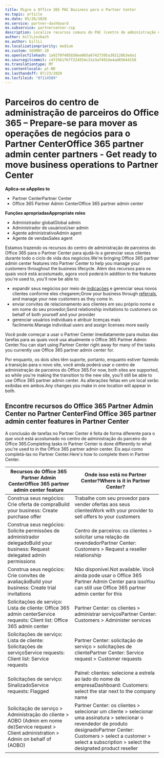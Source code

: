 ```yaml
---
title: Migre o Office 365 PAC Business para o Partner Center
ms.topic: article
ms.date: 05/26/2020
ms.service: partner-dashboard
ms.subservice: partnercenter-csp
description: Localize recursos comuns do PAC (centro de administração de parceiros) do Office 365, como criar suas solicitações de negócios e serviços, após a migração para o Partner Center.
author: billLinzbach
ms.author: billLi
ms.localizationpriority: medium
ms.custom: SEOMAY.20
ms.openlocfilehash: 1a9270f405b58ee065a67427395a392128b3eda1
ms.sourcegitcommit: c4f2561fb7f224554c31e3af491de4ad65644158
ms.translationtype: MT
ms.contentlocale: pt-BR
ms.lasthandoff: 07/23/2020
ms.locfileid: "87114589"
---
```

# <a name="office-365-partner-admin-center-partners---get-ready-to-move-business-operations-to-partner-center"></a><span data-ttu-id="49610-103">Parceiros do centro de administração de parceiros do Office 365 – Prepare-se para mover as operações de negócios para o Partner Center</span><span class="sxs-lookup"><span data-stu-id="49610-103">Office 365 partner admin center partners - Get ready to move business operations to Partner Center</span></span>

<span data-ttu-id="49610-104">**Aplica-se a**</span><span class="sxs-lookup"><span data-stu-id="49610-104">**Applies to**</span></span> 

- <span data-ttu-id="49610-105">Partner Center</span><span class="sxs-lookup"><span data-stu-id="49610-105">Partner Center</span></span>
- <span data-ttu-id="49610-106">Office 365 Partner Admin Center</span><span class="sxs-lookup"><span data-stu-id="49610-106">Office 365 partner admin center</span></span>

<span data-ttu-id="49610-107">**Funções apropriadas**</span><span class="sxs-lookup"><span data-stu-id="49610-107">**Appropriate roles**</span></span>

- <span data-ttu-id="49610-108">Administrador global</span><span class="sxs-lookup"><span data-stu-id="49610-108">Global admin</span></span>
- <span data-ttu-id="49610-109">Administrador de usuários</span><span class="sxs-lookup"><span data-stu-id="49610-109">User admin</span></span>
- <span data-ttu-id="49610-110">Agente administrativo</span><span class="sxs-lookup"><span data-stu-id="49610-110">Admin agent</span></span>
- <span data-ttu-id="49610-111">Agente de vendas</span><span class="sxs-lookup"><span data-stu-id="49610-111">Sales agent</span></span>

<span data-ttu-id="49610-112">Estamos trazendo os recursos do centro de administração de parceiros do Office 365 para o Partner Center para ajudá-lo a gerenciar seus clientes durante todo o ciclo de vida dos negócios.</span><span class="sxs-lookup"><span data-stu-id="49610-112">We're bringing Office 365 partner admin center features into Partner Center to help you manage your customers throughout the business lifecycle.</span></span> <span data-ttu-id="49610-113">Além dos recursos para os quais você está acostumado, agora você poderá:</span><span class="sxs-lookup"><span data-stu-id="49610-113">In addition to the features you're used to, you'll now be able to:</span></span>

- <span data-ttu-id="49610-114">expandir seus negócios por meio de [indicações](referrals.md) e gerenciar seus novos clientes conforme eles chegarem;</span><span class="sxs-lookup"><span data-stu-id="49610-114">Grow your business through [referrals](referrals.md), and manage your new customers as they come in.</span></span>
- <span data-ttu-id="49610-115">enviar convites de relacionamento aos clientes em seu próprio nome e em nome do seu provedor;</span><span class="sxs-lookup"><span data-stu-id="49610-115">Send relationship invitations to customers on behalf of both yourself and your provider</span></span>
- <span data-ttu-id="49610-116">gerenciar usuários individuais e atribuir licenças mais facilmente.</span><span class="sxs-lookup"><span data-stu-id="49610-116">Manage individual users and assign licenses more easily</span></span>

<span data-ttu-id="49610-117">Você pode começar a usar o Partner Center imediatamente para muitas das tarefas para as quais você usa atualmente o Office 365 Partner Admin Center.</span><span class="sxs-lookup"><span data-stu-id="49610-117">You can start using Partner Center right away for many of the tasks you currently use Office 365 partner admin center for.</span></span> 

<span data-ttu-id="49610-118">Por enquanto, os dois sites têm suporte, portanto, enquanto estiver fazendo a transição para o novo site, você ainda poderá usar o centro de administração de parceiros do Office 365.</span><span class="sxs-lookup"><span data-stu-id="49610-118">For now, both sites are supported, so while you're making the transition to the new site, you'll still be able to use Office 365 partner admin center.</span></span> <span data-ttu-id="49610-119">As alterações feitas em um local serão exibidas em ambos.</span><span class="sxs-lookup"><span data-stu-id="49610-119">Any changes you make in one location will appear in both.</span></span>

## <a name="find-office-365-partner-admin-center-features-in-partner-center"></a><span data-ttu-id="49610-120">Encontre recursos do Office 365 Partner Admin Center no Partner Center</span><span class="sxs-lookup"><span data-stu-id="49610-120">Find Office 365 partner admin center features in Partner Center</span></span>

<span data-ttu-id="49610-121">A conclusão de tarefas no Partner Center é feita de forma diferente para o que você está acostumado no centro de administração do parceiro do Office 365.</span><span class="sxs-lookup"><span data-stu-id="49610-121">Completing tasks in Partner Center is done differently to what you're used to in the Office 365 partner admin center.</span></span> <span data-ttu-id="49610-122">Eis aqui como completá-las no Partner Center.</span><span class="sxs-lookup"><span data-stu-id="49610-122">Here's how to complete them in Partner Center.</span></span>

| <span data-ttu-id="49610-123">Recursos do Office 365 Partner Admin Center</span><span class="sxs-lookup"><span data-stu-id="49610-123">Office 365 partner admin center feature</span></span>                       | <span data-ttu-id="49610-124">Onde isso está no Partner Center?</span><span class="sxs-lookup"><span data-stu-id="49610-124">Where is it in Partner Center?</span></span> | 
|   -----------------------------------------------  | -------------- |
| <span data-ttu-id="49610-125">Construa seus negócios: Crie oferta de compra</span><span class="sxs-lookup"><span data-stu-id="49610-125">Build your business: Create purchase offer</span></span> | <span data-ttu-id="49610-126">Trabalhe com seu provedor para vender ofertas aos seus clientes</span><span class="sxs-lookup"><span data-stu-id="49610-126">Work with your provider to sell offers to your customers</span></span> |
| <span data-ttu-id="49610-127">Construa seus negócios: Solicite permissões de administrador delegado</span><span class="sxs-lookup"><span data-stu-id="49610-127">Build your business: Request delegated admin permissions</span></span> | <span data-ttu-id="49610-128">Centro de parceiros: os clientes > solicitar uma relação de revendedor</span><span class="sxs-lookup"><span data-stu-id="49610-128">Partner Center: Customers > Request a reseller relationship</span></span> |
| <span data-ttu-id="49610-129">Construa seus negócios: Crie convites de avaliação</span><span class="sxs-lookup"><span data-stu-id="49610-129">Build your business: Create trial invitations</span></span> | <span data-ttu-id="49610-130">Não disponível.</span><span class="sxs-lookup"><span data-stu-id="49610-130">Not available.</span></span> <span data-ttu-id="49610-131">Você ainda pode usar o Office 365 Partner Admin Center para isso</span><span class="sxs-lookup"><span data-stu-id="49610-131">You can still use Office 365 partner admin center for this</span></span> |
| <span data-ttu-id="49610-132">Solicitações de serviço: Lista de cliente: Office 365 admin center</span><span class="sxs-lookup"><span data-stu-id="49610-132">Service requests: Client list: Office 365 admin center</span></span> | <span data-ttu-id="49610-133">Partner Center: os clientes > administrar serviços</span><span class="sxs-lookup"><span data-stu-id="49610-133">Partner Center: Customers > Administer services</span></span> |
| <span data-ttu-id="49610-134">Solicitações de serviço: Lista de cliente: Solicitações de serviço</span><span class="sxs-lookup"><span data-stu-id="49610-134">Service requests: Client list: Service requests</span></span> | <span data-ttu-id="49610-135">Partner Center: solicitação de serviço > solicitações de cliente</span><span class="sxs-lookup"><span data-stu-id="49610-135">Partner Center: Service request > Customer requests</span></span> |
| <span data-ttu-id="49610-136">Solicitações de serviço: Sinalizado</span><span class="sxs-lookup"><span data-stu-id="49610-136">Service requests: Flagged</span></span> | <span data-ttu-id="49610-137">Painel: clientes: selecione a estrela ao lado do nome da empresa</span><span class="sxs-lookup"><span data-stu-id="49610-137">Dashboard: Customers: select the star next to the company name</span></span> |
| <span data-ttu-id="49610-138">Solicitação de serviço > Administração do cliente > AOBO (Admin em nome de)</span><span class="sxs-lookup"><span data-stu-id="49610-138">Service request > Client administration > Admin on behalf of (AOBO)</span></span> | <span data-ttu-id="49610-139">Partner Center: os clientes > selecionar um cliente > selecionar uma assinatura > selecionar o revendedor de produto designado</span><span class="sxs-lookup"><span data-stu-id="49610-139">Partner Center: Customers > select a customer > select a subscription > select the designated product reseller</span></span> |

